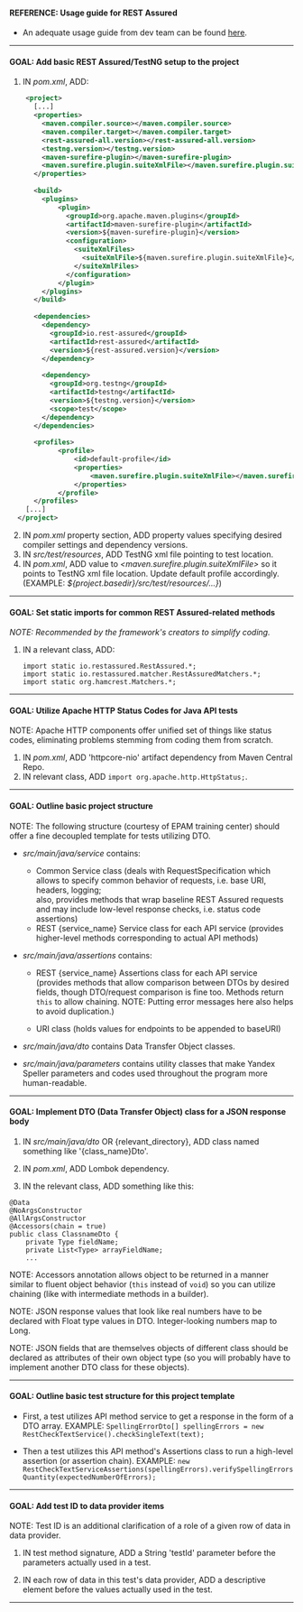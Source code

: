#### REFERENCE: Usage guide for REST Assured

- An adequate usage guide from dev team can be found [here](https://github.com/rest-assured/rest-assured/wiki/Usage).
------------

#### GOAL: Add basic REST Assured/TestNG setup to the project

1. IN *pom.xml*, ADD:

```xml
    <project>
      [...] 
      <properties>
        <maven.compiler.source></maven.compiler.source>
        <maven.compiler.target></maven.compiler.target>
        <rest-assured-all.version></rest-assured-all.version>
        <testng.version></testng.version>
        <maven-surefire-plugin></maven-surefire-plugin>
        <maven.surefire.plugin.suiteXmlFile></maven.surefire.plugin.suiteXmlFile>
      </properties>
    
      <build>
        <plugins>
            <plugin>
              <groupId>org.apache.maven.plugins</groupId>
              <artifactId>maven-surefire-plugin</artifactId>
              <version>${maven-surefire-plugin}</version>
              <configuration>
                <suiteXmlFiles>
                  <suiteXmlFile>${maven.surefire.plugin.suiteXmlFile}</suiteXmlFile>
                </suiteXmlFiles>
              </configuration>
            </plugin>
        </plugins>
      </build>
    
      <dependencies>
        <dependency>
          <groupId>io.rest-assured</groupId>
          <artifactId>rest-assured</artifactId>
          <version>${rest-assured.version}</version>
        </dependency>
    
        <dependency>
          <groupId>org.testng</groupId>
          <artifactId>testng</artifactId>
          <version>${testng.version}</version>
          <scope>test</scope>
        </dependency>
      </dependencies>
      
      <profiles>
            <profile>
                <id>default-profile</id>
                <properties>
                    <maven.surefire.plugin.suiteXmlFile></maven.surefire.plugin.suiteXmlFile>
                </properties>
            </profile>
      </profiles>
    [...]
  </project>
```

2. IN *pom.xml* property section, ADD property values specifying desired 
   compiler settings and dependency versions.
3. IN *src/test/resources*, ADD TestNG xml file pointing to test location.
4. IN *pom.xml*, ADD value to _<maven.surefire.plugin.suiteXmlFile>_ 
   so it points to TestNG xml file location. Update default profile accordingly.
   (EXAMPLE: _${project.basedir}/src/test/resources/...}_)
   
   
--------
#### GOAL: Set static imports for common REST Assured-related methods

*NOTE: Recommended by the framework's creators to simplify coding.*

1. IN a relevant class, ADD:
   ```
   import static io.restassured.RestAssured.*;
   import static io.restassured.matcher.RestAssuredMatchers.*;
   import static org.hamcrest.Matchers.*;
   ```
   
----------

#### GOAL: Utilize Apache HTTP Status Codes for Java API tests

NOTE: Apache HTTP components offer unified set of things like status codes,
        eliminating problems stemming from coding them from scratch.
  
1. IN *pom.xml*, ADD 'httpcore-nio' artifact dependency from Maven Central Repo.
2. IN relevant class, ADD `import org.apache.http.HttpStatus;`.
   
----------

#### GOAL: Outline basic project structure

NOTE: The following structure (courtesy of EPAM training center) 
      should offer a fine decoupled template for tests utilizing DTO.

* *src/main/java/service* contains:
  - Common Service class 
    (deals with RequestSpecification which allows to
    specify common behavior of requests, i.e. base URI, headers, logging; <br>
    also, provides methods that wrap baseline REST Assured requests and
    may include low-level response checks, i.e. status code assertions)
  - REST {service_name} Service class for each API service 
    (provides higher-level methods corresponding to actual API methods)
    
* *src/main/java/assertions* contains:
  - REST {service_name} Assertions class for each API service 
    (provides methods that allow comparison between DTOs by desired fields, 
    though DTO/request comparison is fine too. Methods return `this` to allow chaining.
    NOTE: Putting error messages here also helps to avoid duplication.)
    
  - URI class (holds values for endpoints to be appended to baseURI)
    
* *src/main/java/dto* contains Data Transfer Object classes.

* *src/main/java/parameters* contains utility classes that make Yandex Speller 
  parameters and codes used throughout the program more human-readable.
    


-----------

#### GOAL: Implement DTO (Data Transfer Object) class for a JSON response body

1. IN *src/main/java/dto* OR {relevant_directory}, ADD class named
   something like '{class_name}Dto'.
   
2. IN *pom.xml*, ADD Lombok dependency.

3. IN the relevant class, ADD something like this:

```
@Data
@NoArgsConstructor
@AllArgsConstructor
@Accessors(chain = true)
public class ClassnameDto {
	private Type fieldName;
	private List<Type> arrayFieldName;
	...
```

NOTE: Accessors annotation allows object to be returned in a manner similar
      to fluent object behavior (`this` instead of `void`) so you can utilize chaining 
      (like with intermediate methods in a builder).

NOTE: JSON response values that look like real numbers have to 
      be declared with Float type values in DTO. Integer-looking
      numbers map to Long.

NOTE: JSON fields that are themselves objects of different class
      should be declared as attributes of their own object type (so you
      will probably have to implement another DTO class for these objects).

------------

#### GOAL: Outline basic test structure for this project template

* First, a test utilizes API method service to get a response in the form of a DTO array.
  EXAMPLE:
  `SpellingErrorDto[] spellingErrors = new RestCheckTextService().checkSingleText(text);`
  
* Then a test utilizes this API method's Assertions class to run a high-level assertion (or assertion chain).
   EXAMPLE:
  `new RestCheckTextServiceAssertions(spellingErrors).verifySpellingErrorsQuantity(expectedNumberOfErrors);`
  
------------

#### GOAL: Add test ID to data provider items

NOTE: Test ID is an additional clarification of a role of a given row of data in data provider.

1. IN test method signature, ADD a String 'testId' parameter before the parameters 
   actually used in a test.
   
2. IN each row of data in this test's data provider, ADD a descriptive element before the values actually used in the test.

-------------


   


